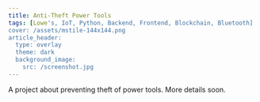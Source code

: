 ```yaml
---
title: Anti-Theft Power Tools
tags: [Lowe's, IoT, Python, Backend, Frontend, Blockchain, Bluetooth]
cover: /assets/mstile-144x144.png
article_header:
  type: overlay
  theme: dark
  background_image:
    src: /screenshot.jpg
---
```


A project about preventing theft of power tools. More details soon.

<!--more-->

